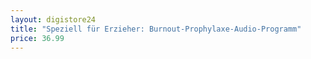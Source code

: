 ```yaml
---
layout: digistore24
title: "Speziell für Erzieher: Burnout-Prophylaxe-Audio-Programm"
price: 36.99
---
```

